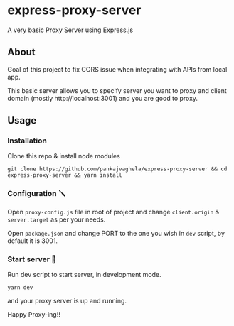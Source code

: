 # express-proxy-server

A very basic Proxy Server using Express.js

## About

Goal of this project to fix CORS issue when integrating with APIs from local app.

This basic server allows you to specify server you want to proxy and client domain (mostly http://localhost:3001) and you are good to proxy.

## Usage

### Installation

Clone this repo & install node modules

```
git clone https://github.com/pankajvaghela/express-proxy-server && cd express-proxy-server && yarn install
```

### Configuration 🪛

Open `proxy-config.js` file in root of project and change `client.origin` & `server.target` as per your needs.

Open `package.json` and change PORT to the one you wish in `dev` script, by default it is 3001.

### Start server 🚀

Run dev script to start server, in development mode.

```
yarn dev
```

and your proxy server is up and running.

Happy Proxy-ing!!
